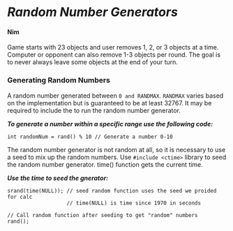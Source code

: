 # _**Random Number Generators**_ #


#### Nim ####
Game starts with 23 objects and user removes 1, 2, or 3 objects at a time.
Computer or opponent can also remove 1-3 objects per round. The goal is to never always leave some objects at the end of your turn.


### Generating Random Numbers ###
A random number generated between ``0 and RANDMAX``. ``RANDMAX`` varies based on the
implementation but is guaranteed to be at least 32767. It may be required to include the <cstdlib> to run the random number generator.

_**To generate a number within a specific range use the following code:**_

    int randomNum = rand() % 10 // Generate a number 0-10

The random number generator is not random at all, so it is necessary to use a seed to mix up the random numbers. Use ``#include <ctime>`` library to seed the random number generator. time() function gets the current time.

_**Use the time to seed the gnerator:**_

    srand(time(NULL)); // seed random function uses the seed we proided for calc
                       // time(NULL) is time since 1970 in seconds

    // Call random function after seeding to get "random" numbers
    rand();
